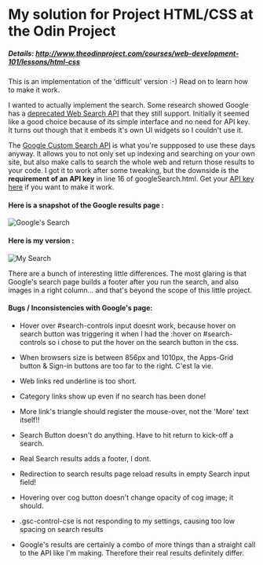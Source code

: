 # My solution for Project HTML/CSS at the Odin Project

##### Details:  http://www.theodinproject.com/courses/web-development-101/lessons/html-css

This is an implementation of the 'difficult' version :-)   Read on to learn how to make it work.

I wanted to actually implement the search.  Some research showed Google has a [deprecated Web Search API](https://developers.google.com/web-search/) that they still support.  Initially it seemed like a good choice because of its simple interface and no need for API key.  It turns out though that it embeds it's own UI widgets so I couldn't use it.

The [Google Custom Search API](https://developers.google.com/custom-search/docs/tutorial/introduction) is what you're suppposed to use these days anyway.  It allows you to not only set up indexing and searching on your own site, but also make calls to search the whole web and return those results to your code.  I got it to work after some tweaking, but the downside is the **requirement of an API key** in line 16 of googleSearch.html.  Get your [API key here](https://developers.google.com/custom-search/docs/tutorial/creatingcse) if you want to make it work.


#### Here is a snapshot of the Google results page : 
![Google's Search](http://res.cloudinary.com/techblogpics/image/upload/v1393145445/screenshot-googleSearch_xnn5bt.jpg)

#### Here is my version : 
![My Search](http://res.cloudinary.com/techblogpics/image/upload/v1393145445/screenshot-my-googleSearch_gfpb5p.jpg)

There are a bunch of interesting little differences.  The most glaring is that Google's search page builds a footer after you run the search, and also images in a right column... and that's beyond the scope of this little project.


#### Bugs / Inconsistencies with Google's page:
* Hover over #search-controls input doesnt work, 
	because hover on search button was triggering it when I had the :hover on #search-controls
	so i chose to put the hover on the search button in the css.

* When browsers size is between 856px and 1010px, the Apps-Grid button & Sign-in buttons
	are too far to the right.  C'est la vie.

* Web links red underline is too short.

* Category links show up even if no search has been done!

* More link's triangle should register the mouse-over, not the 'More' text itself!!

* Search Button doesn't do anything.  Have to hit return to kick-off a search.

* Real Search results adds a footer, I dont.

* Redirection to search results page reload results in empty Search input field!

* Hovering over cog button doesn't change opacity of cog image; it should.

* .gsc-control-cse is not responding to my settings, causing too low spacing on search results

* Google's results are certainly a combo of more things than a straight call to the API like I'm making.  Therefore their real results definitely differ.


